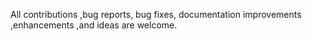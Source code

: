 All contributions ,bug reports, bug fixes, documentation improvements ,enhancements ,and ideas are welcome.
